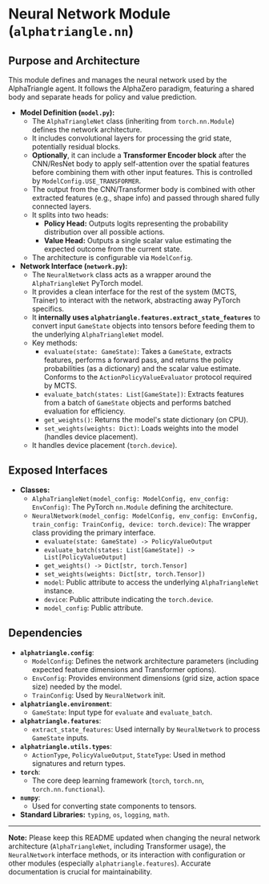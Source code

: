 # Neural Network Module (`alphatriangle.nn`)

## Purpose and Architecture

This module defines and manages the neural network used by the AlphaTriangle agent. It follows the AlphaZero paradigm, featuring a shared body and separate heads for policy and value prediction.

-   **Model Definition (`model.py`):**
    -   The `AlphaTriangleNet` class (inheriting from `torch.nn.Module`) defines the network architecture.
    -   It includes convolutional layers for processing the grid state, potentially residual blocks.
    -   **Optionally**, it can include a **Transformer Encoder block** after the CNN/ResNet body to apply self-attention over the spatial features before combining them with other input features. This is controlled by `ModelConfig.USE_TRANSFORMER`.
    -   The output from the CNN/Transformer body is combined with other extracted features (e.g., shape info) and passed through shared fully connected layers.
    -   It splits into two heads:
        -   **Policy Head:** Outputs logits representing the probability distribution over all possible actions.
        -   **Value Head:** Outputs a single scalar value estimating the expected outcome from the current state.
    -   The architecture is configurable via `ModelConfig`.
-   **Network Interface (`network.py`):**
    -   The `NeuralNetwork` class acts as a wrapper around the `AlphaTriangleNet` PyTorch model.
    -   It provides a clean interface for the rest of the system (MCTS, Trainer) to interact with the network, abstracting away PyTorch specifics.
    -   It **internally uses `alphatriangle.features.extract_state_features`** to convert input `GameState` objects into tensors before feeding them to the underlying `AlphaTriangleNet` model.
    -   Key methods:
        -   `evaluate(state: GameState)`: Takes a `GameState`, extracts features, performs a forward pass, and returns the policy probabilities (as a dictionary) and the scalar value estimate. Conforms to the `ActionPolicyValueEvaluator` protocol required by MCTS.
        -   `evaluate_batch(states: List[GameState])`: Extracts features from a batch of `GameState` objects and performs batched evaluation for efficiency.
        -   `get_weights()`: Returns the model's state dictionary (on CPU).
        -   `set_weights(weights: Dict)`: Loads weights into the model (handles device placement).
    -   It handles device placement (`torch.device`).

## Exposed Interfaces

-   **Classes:**
    -   `AlphaTriangleNet(model_config: ModelConfig, env_config: EnvConfig)`: The PyTorch `nn.Module` defining the architecture.
    -   `NeuralNetwork(model_config: ModelConfig, env_config: EnvConfig, train_config: TrainConfig, device: torch.device)`: The wrapper class providing the primary interface.
        -   `evaluate(state: GameState) -> PolicyValueOutput`
        -   `evaluate_batch(states: List[GameState]) -> List[PolicyValueOutput]`
        -   `get_weights() -> Dict[str, torch.Tensor]`
        -   `set_weights(weights: Dict[str, torch.Tensor])`
        -   `model`: Public attribute to access the underlying `AlphaTriangleNet` instance.
        -   `device`: Public attribute indicating the `torch.device`.
        -   `model_config`: Public attribute.

## Dependencies

-   **`alphatriangle.config`**:
    -   `ModelConfig`: Defines the network architecture parameters (including expected feature dimensions and Transformer options).
    -   `EnvConfig`: Provides environment dimensions (grid size, action space size) needed by the model.
    -   `TrainConfig`: Used by `NeuralNetwork` init.
-   **`alphatriangle.environment`**:
    -   `GameState`: Input type for `evaluate` and `evaluate_batch`.
-   **`alphatriangle.features`**:
    -   `extract_state_features`: Used internally by `NeuralNetwork` to process `GameState` inputs.
-   **`alphatriangle.utils.types`**:
    -   `ActionType`, `PolicyValueOutput`, `StateType`: Used in method signatures and return types.
-   **`torch`**:
    -   The core deep learning framework (`torch`, `torch.nn`, `torch.nn.functional`).
-   **`numpy`**:
    -   Used for converting state components to tensors.
-   **Standard Libraries:** `typing`, `os`, `logging`, `math`.

---

**Note:** Please keep this README updated when changing the neural network architecture (`AlphaTriangleNet`, including Transformer usage), the `NeuralNetwork` interface methods, or its interaction with configuration or other modules (especially `alphatriangle.features`). Accurate documentation is crucial for maintainability.
